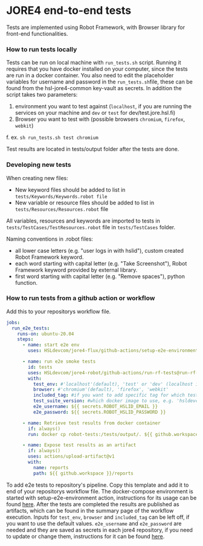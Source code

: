 # JORE4 end-to-end tests

Tests are implemented using Robot Framework, with Browser library for front-end functionalities.

### How to run tests locally

Tests can be run on local machine with `run_tests.sh` script. Running it requires that you have docker installed on your computer, since the tests are run in a docker container. You also need to edit the placeholder variables for username and password in the `run_tests.sh`file, these can be found from the hsl-jore4-common key-vault as secrets.
In addition the script takes two parameters:

1. environment you want to test against (`localhost`, if you are running the services on your machine and `dev` or `test` for dev/test.jore.hsl.fi)
2. Browser you want to test with (possible browsers `chromium`, `firefox`, `webkit`)

f. ex. `sh run_tests.sh test chromium`

Test results are located in tests/output folder after the tests are done.

### Developing new tests

When creating new files:

- New keyword files should be added to list in `tests/Keywords/Keywords.robot file`
- New variable or resource files should be added to list in `tests/Resources/Resources.robot` file

All variables, resources and keywords are imported to tests in `tests/TestCases/TestResources.robot` file in `tests/TestCases` folder.

Naming conventions in .robot files:

- all lower case letters (e.g. "user logs in with hslid"), custom created Robot Framework keyword.
- each word starting with capital letter (e.g. "Take Screenshot"), Robot Framework keyword provided by external library.
- first word starting with capital letter (e.g. "Remove spaces"), python function.

### How to run tests from a github action or workflow

Add this to your repositorys workflow file.

```yaml
jobs:
  run_e2e_tests:
    runs-on: ubuntu-20.04
    steps:
      - name: start e2e env
        uses: HSLdevcom/jore4-flux/github-actions/setup-e2e-environment@setup-e2e-environment-v1

      - name: run e2e smoke tests
        id: tests
        uses: HSLdevcom/jore4-robot/github-actions/run-rf-tests@run-rf-tests-v1
        with:
          test_env: #'localhost'(default), 'test' or 'dev' (localhost is used in github pipelines, since the service is running in localhost address. Test and dev are used for test/dev.jore.hsl.fi)
          browser: #'chromium'(default), 'firefox', 'webkit'
          included_tag: #if you want to add specific tag for which tests to run
          test_suite_version: #which docker image to use, e.g. 'hsldevcom/jore4-robot:latest'
          e2e_username: ${{ secrets.ROBOT_HSLID_EMAIL }}
          e2e_password: ${{ secrets.ROBOT_HSLID_PASSWORD }}

      - name: Retrieve test results from docker container
        if: always()
        run: docker cp robot-tests:/tests/output/. ${{ github.workspace }}/reports/

      - name: Expose test results as an artifact
        if: always()
        uses: actions/upload-artifact@v1
        with:
          name: reports
          path: ${{ github.workspace }}/reports
```

To add e2e tests to repository's pipeline. Copy this template and add it to end of your repositorys workflow file. The docker-compose environment is started with setup-e2e-environment action, instructions for its usage can be found [here](https://github.com/HSLdevcom/jore4-flux#docker-compose). After the tests are completed the results are published as artifacts, which can be found in the summary page of the workflow execution. Inputs for `test_env`, `browser` and `included_tag` can be left off, if you want to use the default values. `e2e_username` and `e2e_password` are needed and they are saved as secrets in each jore4 repository, if you need to update or change them, instructions for it can be found [here](https://github.com/HSLdevcom/jore4-tools#add_secretspy).
